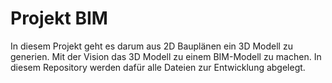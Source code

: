 # Projekt BIM
In diesem Projekt geht es darum aus 2D Bauplänen ein 3D Modell zu generien. Mit der Vision das 3D Modell zu einem BIM-Modell zu machen.
In diesem Repository werden dafür alle Dateien zur Entwicklung abgelegt.
